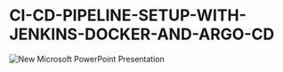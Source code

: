 # CI-CD-PIPELINE-SETUP-WITH-JENKINS-DOCKER-AND-ARGO-CD

![New Microsoft PowerPoint Presentation](https://github.com/user-attachments/assets/dec01c09-8e5d-4861-9c5a-26e1114a86b7)

